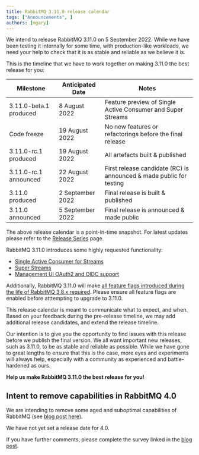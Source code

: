 ```yaml
---
title: RabbitMQ 3.11.0 release calendar
tags: ["Announcements", ]
authors: [mgary]
---
```


We intend to release RabbitMQ 3.11.0 on 5 September 2022. While we have been testing
it internally for some time, with production-like workloads, we need your help to
check that it is as stable and reliable as we believe it is.

<!-- truncate -->

This is the timeline that we have to work together on making 3.11.0 the best release for
you:

| Milestone              | Anticipated Date | Notes                                                                         |
| ---                    | ---                | ---                                                                         |
| 3.11.0-beta.1 produced | 8 August 2022      | Feature preview of Single Active Consumer and Super Streams                 |
| Code freeze            | 19 August 2022     | No new features or refactorings before the final release                    |
| 3.11.0-rc.1 produced   | 19 August 2022     | All artefacts built & published                                             |
| 3.11.0-rc.1 announced  | 22 August 2022     | First release candidate (RC) is announced & made public for testing         |
| 3.11.0 produced        | 2 September 2022   | Final release is built & published                                          |
| 3.11.0 announced       | 5 September 2022   | Final release is announced & made public                                    |

The above release calendar is a point-in-time snapshot. For latest updates
please refer to the [Release Series](/release-information/versions)
page.

RabbitMQ 3.11.0 introduces some highly requested functionality:
* [Single Active Consumer for Streams](https://blog.rabbitmq.com/blog/2022/07/05/rabbitmq-3-11-feature-preview-single-active-consumer-for-streams)
* [Super Streams](https://blog.rabbitmq.com/blog/2022/07/13/rabbitmq-3-11-feature-preview-super-streams)
* [Management UI OAuth2 and OIDC support](https://blog.rabbitmq.com/blog/2022/07/22/oidc-integration)

Additionally, RabbitMQ 3.11.0 will make [all feature flags introduced during the life of RabbitMQ 3.8.x required](https://blog.rabbitmq.com/blog/2022/07/22/mandatory-feature-flags-in-rabbitmq-3.11). Please ensure all feature flags are enabled before atttempting to upgrade to 3.11.0.

This release calendar is meant to communicate what to expect, and when.
Based on your feedback during the pre-release timeline, we may add additional
release candidates, and extend the release timeline.

Our intention is to give you the opportunity to find issues with this release
before we publish the final version. We all want important new releases, such
as 3.11.0, to be as stable and reliable as possible. While we have gone to great
lengths to ensure that this is the case, more eyes and experiments will always
help, especially with a community as experienced and battle-hardened as ours.

**Help us make RabbitMQ 3.11.0 the best release for you!**


## Intent to remove capabilities in RabbitMQ 4.0

We are intending to remove some aged and suboptimal capabilities of RabbitMQ (see [blog post here](/blog/2021/08/21/4.0-deprecation-announcements)).

We have not yet set a release date for 4.0.

If you have further comments, please complete the survey linked in the [blog post](/blog/2021/08/21/4.0-deprecation-announcements).
